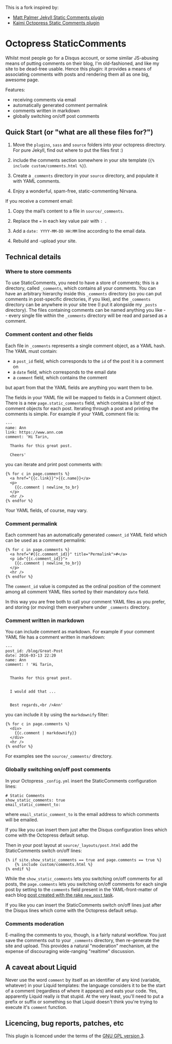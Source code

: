 This is a fork inspired by:

* [Matt Palmer Jekyll Static Comments plugin](http://theshed.hezmatt.org/jekyll-static-comments)
* [Kaimi Octopress Static Comments plugin](https://github.com/kaimi/octopress-static-comments)

# Octopress StaticComments

Whilst most people go for a Disqus account, or some similar JS-abusing means
of putting comments on their blog, I'm old-fashioned, and like my site to be
dead-tree usable. Hence this plugin: it provides a means of associating
comments with posts and rendering them all as one big, awesome page.

Features:

* receiving comments via email
* automatically generated comment permalink
* comments written in markdown
* globally switching on/off post comments

## Quick Start (or "what are all these files for?")

1. Move the `plugins`, `sass` and `source` folders into your octopress
   directory. For pure Jekyll, find out where to put the files first :)

1. include the comments section somewhere in your site template
   (`{% include custom/comments.html %}`).

1. Create a `_comments` directory in your `source` directory, and populate it
   with YAML comments.

1. Enjoy a wonderful, spam-free, static-commenting Nirvana.

If you receive a comment email:

1. Copy the mail’s content to a file in `source/_comments`.

1. Replace the `=` in each key value pair with `: `.

1. Add a `date: YYYY-MM-DD HH:MM` line according to the email data.

1. Rebuild and -upload your site.

## Technical details

### Where to store comments

To use StaticComments, you need to have a store of comments; this is a
directory, called `_comments`, which contains all your comments.  You can
have an arbitrary hierarchy inside this `_comments` directory (so you can
put comments in post-specific directories, if you like), and the `_comments`
directory can be anywhere in your site tree (I put it alongside my `_posts`
directory). The files containing comments can be named anything you like --
every single file within the `_comments` directory will be read and parsed
as a comment.

### Comment content and other fields

Each file in `_comments` represents a single comment object, as a YAML hash.
The YAML must contain:

* a `post_id` field, which corresponds to the `id` of the post it is a
  comment on
* a `date` field, which corresponds to the email date
* a `comment` field, which contains the comment

but apart from that the YAML fields are anything you want them to be.

The fields in your YAML file will be mapped to fields in a Comment
object. There is a new `page.static_comments` field, which contains a list
of the comment objects for each post. Iterating through a post and printing
the comments is simple. For example if your YAML comment file is:

    ---
    name: Ann
    link: https://www.ann.com
    comment: 'Hi Tarin,

      Thanks for this great post.

      Cheers'

you can iterate and print post comments with:

    {% for c in page.comments %}
      <a href="{{c.link}}">{{c.name}}</a>
      <p>
        {{c.comment | newline_to_br}
      </p>
      <hr />
    {% endfor %}

Your YAML fields, of course, may vary.

### Comment permalink

Each comment has an automatically generated `comment_id` YAML field which can
be used as a comment permalink:

    {% for c in page.comments %}
      <a href="#{{c.comment_id}}" title="Permalink">#</a>
      <p id="{{c.comment_id}}">
        {{c.comment | newline_to_br}}
      </p>
      <hr />
    {% endfor %}


The `comment_id` value is computed as the ordinal position of the comment
among all comment YAML files sorted by their mandatory `date` field.

In this way you are free both to call your comment YAML files as you prefer,
and storing (or moving) them everywhere under `_comments` directory.

### Comment written in markdown

You can include comment as markdown. For example if your comment YAML file
has a comment written in markdown:

    ---
    post_id: /blog/Great-Post
    date: 2016-03-13 22:20
    name: Ann
    comment: ! 'Hi Tarin,


      Thanks for this great post.


      I would add that ...


      Best regards,<br />Ann'

you can include it by using the `markdownify` filter:

	{% for c in page.comments %}
      <div>
        {{c.comment | markdownify}}
      </div>
      <hr />
	{% endfor %}

For examples see the `source/_comments/` directory.

### Globally switching on/off post comments

In your Octopress `_config.yml` insert the StaticComments configuration lines:

    # Static Comments
    show_static_comments: true
    email_static_comment_to: 

where `email_static_comment_to` is the email address to which comments will
be emailed.

If you like you can insert them just after the Disqus configuration lines
which come with the Octopress default setup.

Then in your post layout at `source/_layouts/post.html` add the StaticComments
switch on/off lines:

    {% if site.show_static_comments == true and page.comments == true %}
        {% include custom/comments.html %}
    {% endif %}

While the `show_static_comments` lets you switching on/off comments
for all posts, the `page.comments` lets you switching on/off comments
for each single post by setting to the `comments` field present in
the YAML-front-matter of each blog
[post created with the rake `new_post` task](http://octopress.org/docs/blogging/). 

If you like you can insert the StaticComments switch on/off lines just after
the Disqus lines which come with the Octopress default setup.

### Comments moderation

E-mailing the comments to you, though, is a fairly natural workflow.  You
just save the comments out to your `_comments` directory, then re-generate
the site and upload.  This provides a natural "moderation" mechanism, at the
expense of discouraging wide-ranging "realtime" discussion.

## A caveat about Liquid

Never use the word `comment` by itself as an identifier of any kind
(variable, whatever) in your Liquid templates: the language considers it to
be the start of a comment (regardless of where it appears) and eats your
code.  Yes, apparently Liquid really *is* that stupid.  At the very least,
you'll need to put a prefix or suffix or something so that Liquid doesn't
think you're trying to execute it's `comment` function.

## Licencing, bug reports, patches, etc

This plugin is licenced under the terms of the [GNU GPL version
3](http://www.gnu.org/licenses/gpl-3.0.html).
